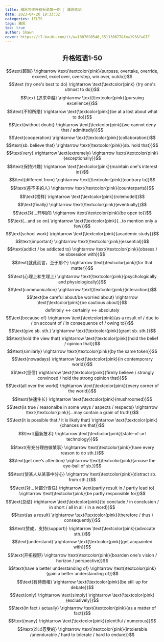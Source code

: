 ```yaml
---
title: 雅思写作升格短语第一期 | 雅思笔记
date: 2023-04-20 19:33:32
categories: IELTS
tags: 雅思
toc: true
author: Shawn
cover: https://t7.baidu.com/it/u=1887698546,351130677&fm=193&f=GIF
---
```


<center><h2><strong>升格短语1-50</strong></h2></center>

$$\text{超越} \rightarrow \text{\textcolor{pink}{surpass, overtake, override, exceed, excel over, overstep, win over, outdo}}$$
$$\text {try one's best to do} \rightarrow  \text{\textcolor{pink} {try one's utmost to do}}$$
$$\text {追求卓越} \rightarrow \text{\textcolor{pink}{pursuing excellence}}$$
$$\text{不知所措} \rightarrow \text{\textcolor{pink}{be at a lost about what to do}}$$
$$\text{without doubt} \rightarrow \text{\textcolor{pink}{we cannot deny that / admittedly}}$$
$$\text{cooperation} \rightarrow \text{\textcolor{pink}{collaboration}}$$
$$\text{sb. believe that} \rightarrow \text{\textcolor{pink}{sb. hold that}}$$
$$\text{very} \rightarrow \text{extremely} \rightarrow \text{\textcolor{pink}{exceptionally}}$$
$$\text{保持兴趣} \rightarrow \text{\textcolor{pink}{maintain one's interest in}}$$
$$\text{different from} \rightarrow \text{\textcolor{pink}{contrary to}}$$
$$\text{差不多的人} \rightarrow \text{\textcolor{pink}{counterparts}}$$
$$\text{榜样} \rightarrow \text{\textcolor{pink}{rolemodel}}$$
$$\text{finally} \rightarrow \text{\textcolor{pink}{eventually}}$$
$$\text{对...开明的} \rightarrow \text{\textcolor{pink}{be open to}}$$
$$\text{...and so on} \rightarrow \text{\textcolor{pink}{...to mention only a few}}$$
$$\text{school work} \rightarrow \text{\textcolor{pink}{academic study}}$$
$$\text{important} \rightarrow \text{\textcolor{pink}{essential}}$$
$$\text{addict / be addicted to} \rightarrow \text{\textcolor{pink}{obsess / be obsession with}}$$
$$\text{就此而言，至于那个} \rightarrow \text{\textcolor{pink}{for that matter}}$$
$$\text{心理上和生理上} \rightarrow \text{\textcolor{pink}{psychologically and physiologically}}$$
$$\text{communication} \rightarrow \text{\textcolor{pink}{interaction}}$$
$$\text{be careful about/be worried about} \rightarrow \text{\textcolor{pink}{be cautious about}}$$
$$\text{definitely} \leftrightarrow \text{certainly} \leftrightarrow \text{absolutely}$$
$$\text{because of} \rightarrow \text{\textcolor{pink}{as a result of / due to / on account of / in consequence of / owing to}}$$
$$\text{give sb. sth.} \rightarrow \text{\textcolor{pink}{grant sb. sth.}}$$
$$\text{hold the view that} \rightarrow \text{\textcolor{pink}{hold the belief / opinion that}}$$
$$\text{similarly} \rightarrow \text{\textcolor{pink}{by the same token}}$$
$$\text{nowadays} \rightarrow \text{\textcolor{pink}{in contemporary world}}$$
$$\text{坚信} \rightarrow \text{\textcolor{pink}{firmly believe / strongly convinced / hold the strong opinion that}}$$
$$\text{all over the world} \rightarrow \text{\textcolor{pink}{every corner of the world}}$$
$$\text{快速生长} \rightarrow \text{\textcolor{pink}{mushroomed}}$$
$$\text{is true / reasonalbe in some ways / aspects / respects} \rightarrow \text{\textcolor{pink}{...may contain a grain of truth}}$$
$$\text{it is possible that / it is likely that} \rightarrow \text{\textcolor{pink}{chances are that}}$$
$$\text{最新技术} \rightarrow \text{\textcolor{pink}{state-of-art technology}}$$
$$\text{有充分理由做某事} \rightarrow \text{\textcolor{pink}{have every reason to do sth.}}$$
$$\text{get one's attention} \rightarrow \text{\textcolor{pink}{arouse the eye-ball of sb.}}$$
$$\text{使某人从某事中分心} \rightarrow \text{\textcolor{pink}{distract sb. from sth.}}$$
$$\text{对...付部分责任} \rightarrow \text{partly result in / partly lead to} \rightarrow \text{\textcolor{pink}{be partly responsible for}}$$
$$\text{总结} \rightarrow \text{\textcolor{pink}{to conclude / in conclusion / in short / all in all / in a word}}$$
$$\text{as a result} \rightarrow \text{\textcolor{pink}{therefore / thus / consequently}}$$
$$\text{赞成，支持(support)} \rightarrow \text{\textcolor{pink}{advocate sth.}}$$
$$\text{understand} \rightarrow \text{\textcolor{pink}{get acquainted with}}$$
$$\text{开拓视野} \rightarrow \text{\textcolor{pink}{boarden one's vision / horizon / perspective}}$$
$$\text{have a better understanding of} \rightarrow \text{\textcolor{pink}{gain a better understanding of}}$$
$$\text{有待商榷} \rightarrow \text{\textcolor{pink}{be still up for debate}}$$
$$\text{only} \rightarrow \text{simply} \rightarrow \text{\textcolor{pink}{exclusively}}$$
$$\text{in fact / actually} \rightarrow \text{\textcolor{pink}{as a matter of fact}}$$
$$\text{many} \rightarrow \text{\textcolor{pink}{plentiful / numerous}}$$
$$\text{难以忍受的} \rightarrow \text{\textcolor{pink}{intolerable /unendurable / hard to tolerate / hard to endure}}$$


    

